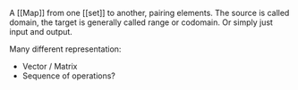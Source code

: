 A [[Map]] from one [[set]] to another, pairing elements. The source is called domain, the target is generally called range or codomain. Or simply just input and output.

Many different representation:
- Vector / Matrix
- Sequence of operations?